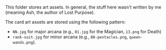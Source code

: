This folder stores art assets. In general, the stuff here wasn't written by me
(meaning Ash, the author of Lost Purpose).

The card art assets are stored using the following pattern:

- `NN.jpg` for major arcana (e.g., `01.jpg` for the Magician, `13.png` for Death)
- `rank-suit.jpg` for minor arcana (e.g., `08-pentacles.png`, `queen-wands.png`).
